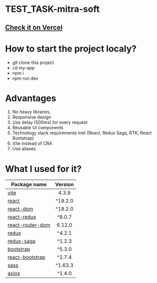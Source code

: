# TEST_TASK-mitra-soft
## [Check it on Vercel]()

# How to start the project localy?
- git clone this project
- cd my-app
- npm i
- npm run dev

# Advantages
1) No heavy libraries, 
2) Responsive design
4) Use delay (500ms) for every request
5) Reusable UI components
6) Technology stack requirements met (React, Redux Saga, RTK, React Bootstrap)
7) Vite instead of CRA
8) Use aliases

# What I used for it?
| Package name                                                                                        | Version  |
| ----------------------------------------------------------------------------------------------------|:--------:|
|[vite](https://vitejs.dev/guide/)                                                                    | 4.3.9    | 
|[react](https://www.npmjs.com/package/react)                                                         | ^18.2.0  |
|[react-dom](https://www.npmjs.com/package/react-dom)                                                 | ^18.2.0  |
|[react-redux](https://www.npmjs.com/package/react-redux)                                             | ^8.0.7   |
|[react-router-dom](https://www.npmjs.com/package/react-router-dom)                                   | 6.12.0   |
|[redux](https://www.npmjs.com/package/redux)                                                         | ^4.2.1   |
|[redux-saga](https://www.npmjs.com/package/redux-saga)                                               | ^1.2.3   |
|[bootstrap](https://www.npmjs.com/package/bootstrap)                                                 | ^5.3.0   | 
|[react-bootstrap](https://www.npmjs.com/package/react-bootstrap)                                     | ^2.7.4   | 
|[sass](https://www.npmjs.com/package/sass)                                                           | ^1.63.3  | 
|[axios](https://www.npmjs.com/package/axios)                                                         | ^1.4.0   | 

